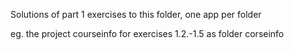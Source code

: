 Solutions of part 1 exercises to this folder, one app per folder

eg. the project courseinfo for exercises 1.2.-1.5 as folder corseinfo
